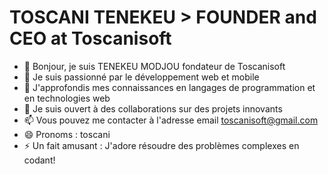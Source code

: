 # TOSCANI TENEKEU > FOUNDER and CEO at Toscanisoft
- 👋 Bonjour, je suis TENEKEU MODJOU fondateur de Toscanisoft
- 👀 Je suis passionné par le développement web et mobile
- 🌱 J'approfondis mes connaissances en langages de programmation et en technologies web
- 💞️ Je suis ouvert à des collaborations sur des projets innovants
- 📫 Vous pouvez me contacter à l'adresse email toscanisoft@gmail.com
- 😄 Pronoms : toscani
- ⚡ Un fait amusant : J'adore résoudre des problèmes complexes en codant!
